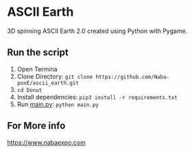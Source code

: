 # ASCII Earth
3D spinning ASCII Earth 2.0 created using Python with Pygame.

## Run the script
 
 1. Open Termina
 2. Clone Directory: ```git clone https://github.com/Naba-poxE/ascii_earth.git```
 3. ```cd Donut```
 4. Install dependencies:   ```pip3 install -r requirements.txt```
 5. Run [main.py](main.py): `python main.py`

## For More info

https://www.nabaexpo.com
